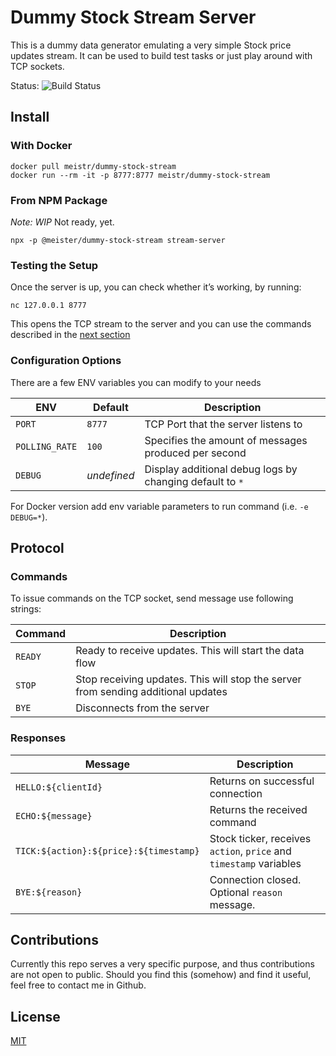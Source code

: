 # Dummy Stock Stream Server

This is a dummy data generator emulating a very simple Stock price updates stream. It can be used to build test tasks or just play around with TCP sockets.

Status:
![Build Status](https://github.com/meister/dummy-stock-stream/actions/workflows/node.js.yml/badge.svg)

## Install

### With Docker

```
docker pull meistr/dummy-stock-stream
docker run --rm -it -p 8777:8777 meistr/dummy-stock-stream
```

### From NPM Package

*Note: WIP* Not ready, yet.
```
npx -p @meister/dummy-stock-stream stream-server
```

### Testing the Setup

Once the server is up, you can check whether it’s working, by running:
```
nc 127.0.0.1 8777
```

This opens the TCP stream to the server and you can use the commands described in the [next section](#protocol)

### Configuration Options

There are a few ENV variables you can modify to your needs

ENV | Default | Description
--- | --- | ---
`PORT` | `8777` | TCP Port that the server listens to
`POLLING_RATE` | `100` | Specifies the amount of messages produced per second
`DEBUG` | _undefined_ | Display additional debug logs by changing default to `*`

For Docker version add env variable parameters to run command (i.e. `-e DEBUG=*`).

## Protocol

### Commands

To issue commands on the TCP socket, send message use following strings:

Command | Description
---     | ---
`READY` | Ready to receive updates. This will start the data flow
`STOP`  | Stop receiving updates. This will stop the server from sending additional updates
`BYE`   | Disconnects from the server

### Responses

Message | Description
---     | ---
`HELLO:${clientId}` | Returns on successful connection
`ECHO:${message}`   | Returns the received command
`TICK:${action}:${price}:${timestamp}` | Stock ticker, receives `action`, `price` and `timestamp` variables
`BYE:${reason}`     | Connection closed. Optional `reason` message.

## Contributions

Currently this repo serves a very specific purpose, and thus contributions are not open to public. Should you find this (somehow) and find it useful, feel free to contact me in Github.

## License

[MIT](../blob/master/LICENSE)
